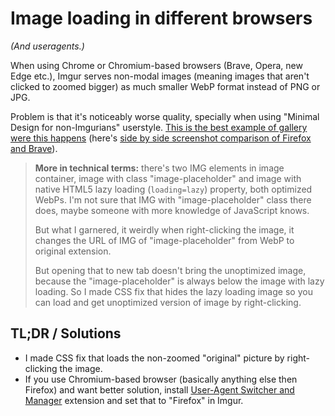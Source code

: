 # Image loading in different browsers
*(And useragents.)*

When using Chrome or Chromium-based browsers (Brave, Opera, new Edge etc.), Imgur serves non-modal images (meaning images that aren't clicked to zoomed bigger) as much smaller WebP format instead of PNG or JPG.

Problem is that it's noticeably worse quality, specially when using "Minimal Design for non-Imgurians" userstyle. [This is the best example of gallery were this happens](https://imgur.com/gallery/ku9zlNu) (here's [side by side screenshot comparison of Firefox and Brave](../../../raw/master/Imgur%20-%20Minimal%20Design%20for%20non-Imgurians/quality_example.jpg)).

> **More in technical terms:** there's two IMG elements in image container, image with class "image-placeholder" and image with native HTML5 lazy loading (`loading=lazy`) property, both optimized WebPs. I'm not sure that IMG with "image-placeholder" class there does, maybe someone with more knowledge of JavaScript knows.
> 
> But what I garnered, it weirdly when right-clicking the image, it changes the URL of IMG of "image-placeholder" from WebP to original extension.
> 
> But opening that to new tab doesn't bring the unoptimized image, because the "image-placeholder" is always below the image with lazy loading. So I made CSS fix that hides the lazy loading image so you can load and get unoptimized version of image by right-clicking.

## TL;DR / Solutions

- I made CSS fix that loads the non-zoomed "original" picture by right-clicking the image.
- If you use Chromium-based browser (basically anything else then Firefox) and want better solution, install [User-Agent Switcher and Manager](https://chrome.google.com/webstore/detail/user-agent-switcher-and-m/bhchdcejhohfmigjafbampogmaanbfkg) extension and set that to "Firefox" in Imgur.